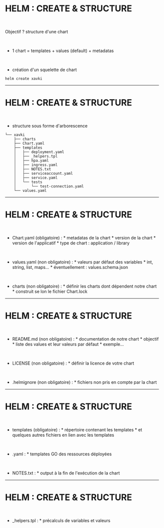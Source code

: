# HELM : CREATE & STRUCTURE

<br>

Objectif ? structure d'une chart

<br>

* 1 chart = templates + values (default) + metadatas

<br>

* création d'un squelette de chart 

```
helm create xavki
```

-----------------------------------------------------------------------------------

# HELM : CREATE & STRUCTURE

<br>

* structure sous forme d'arborescence

```
└── xavki
    ├── charts
    ├── Chart.yaml
    ├── templates
    │   ├── deployment.yaml
    │   ├── _helpers.tpl
    │   ├── hpa.yaml
    │   ├── ingress.yaml
    │   ├── NOTES.txt
    │   ├── serviceaccount.yaml
    │   ├── service.yaml
    │   └── tests
    │       └── test-connection.yaml
    └── values.yaml
```

-----------------------------------------------------------------------------------

# HELM : CREATE & STRUCTURE


<br>

* Chart.yaml (obligatoire) : 
			* metadatas de la chart
			* version de la chart
			* version de l'applicatif
			* type de chart : application / library

<br>

* values.yaml (non obligatoire) : 
			* valeurs par défaut des variables
			* int, string, list, maps...
			* éventuellement : values.schema.json

<br>

* charts (non obligatoire) : 
			* définir les charts dont dépendent notre chart
			* construit se lon le fichier Chart.lock

-----------------------------------------------------------------------------------

# HELM : CREATE & STRUCTURE

<br>

* README.md (non obligatoire) :
			* documentation de notre chart
			* objectif
			* liste des values et leur valeurs par défaut
			* exemple...

<br>

* LICENSE (non obligatoire) :
			* définir la licence de votre chart

<br>

* .helmignore (non obligatoire) :
			* fichiers non pris en compte par la chart

-----------------------------------------------------------------------------------

# HELM : CREATE & STRUCTURE

<br>

* templates (obligatoire) :
			* répertoire contenant les templates
			* et quelques autres fichiers en lien avec les templates

<br>

* <ressources>.yaml : 
			* templates GO des ressources déployées

<br>

* NOTES.txt :
			* output à la fin de l'exécution de la chart

-----------------------------------------------------------------------------------

# HELM : CREATE & STRUCTURE

<br>

* \_helpers.tpl :
			* précalculs de variables et valeurs




